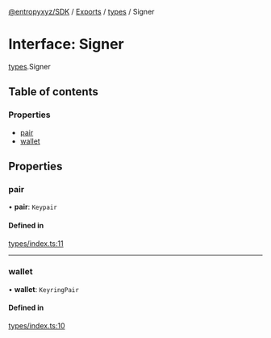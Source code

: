 [@entropyxyz/SDK](../README.md) / [Exports](../modules.md) / [types](../modules/types.md) / Signer

# Interface: Signer

[types](../modules/types.md).Signer

## Table of contents

### Properties

- [pair](types.Signer.md#pair)
- [wallet](types.Signer.md#wallet)

## Properties

### pair

• **pair**: `Keypair`

#### Defined in

[types/index.ts:11](https://github.com/entropyxyz/SDK/blob/04833ee/src/types/index.ts#L11)

___

### wallet

• **wallet**: `KeyringPair`

#### Defined in

[types/index.ts:10](https://github.com/entropyxyz/SDK/blob/04833ee/src/types/index.ts#L10)
